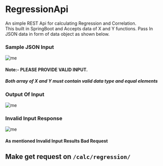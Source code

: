 # RegressionApi
An simple REST Api for calculating Regression and Correlation.<br>
This built in SpringBoot and Accepts data of X and Y functions.
Pass In JSON data in form of data object as shown below.

### Sample JSON Input
![me](https://res.cloudinary.com/dy9tzgg9i/image/upload/v1631192538/RegistrationForm/Screenshot_from_2021-09-08_23-34-26_zlaldk.png)
#### Note:- PLEASE PROVIDE VALID INPUT. 
##### Both array of X and Y must contain valid data type and equal elements

### Output Of Input
![me](https://res.cloudinary.com/dy9tzgg9i/image/upload/v1631192955/RegistrationForm/Screenshot_from_2021-09-09_18-38-24_mq2k6m.png)

### Invalid Input Response
![me](https://res.cloudinary.com/dy9tzgg9i/image/upload/v1631193136/RegistrationForm/Screenshot_from_2021-09-09_18-41-56_buzr7f.png)
#### As mentioned Invalid Input Results Bad Request
## Make get request on `/calc/regression/`

